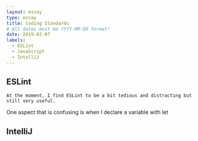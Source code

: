 ```yaml
---
layout: essay
type: essay
title: Coding Standards
# All dates must be YYYY-MM-DD format!
date: 2019-02-07
labels:
  - ESLint
  - JavaScript
  - IntelliJ
---
```


## ESLint
	At the moment, I find ESLint to be a bit tedious and distracting but still very useful.
One aspect that is confusing is when I declare a variable with let


## IntelliJ



